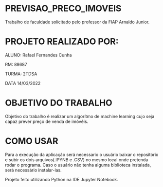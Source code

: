 # PREVISAO_PRECO_IMOVEIS
Trabalho de faculdade solicitado pelo professor da FIAP Arnaldo Junior.

# PROJETO REALIZADO POR:

ALUNO: Rafael Fernandes Cunha 

RM: 88687

TURMA: 2TDSA

DATA 14/03/2022

# OBJETIVO DO TRABALHO
Objetivo do trabalho é realizar um algorítmo de machine learning cujo seja capaz prever preço de venda de imóvéis.

# COMO USAR
Para a execução da aplicação será necessario o usuário baixar o repositório e subir os dois arquivos(.IPYNB e .CSV) no mesmo local onde pretenda rodar o programa.
Caso o usuário não tenha alguma biblioteca instalada, será necessário instalar-las.

Projeto feito utilizando Python na IDE Jupyter Notebook.


